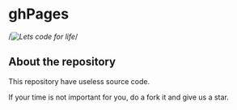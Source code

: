 # ghPages


/*![Lets code for life](https://www.veinerd.com/image/cache/catalog/camisetas/doutor-estranho-1-estampa-590x620.jpg)*/

## About the repository
This repository have useless source code.

If your time is not important for you, do a fork it and give us a star.
